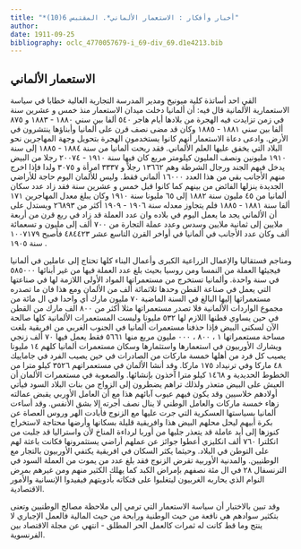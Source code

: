 ```yaml
---
title: "*أخبار وأفكار : الاستعمار الألماني*. المقتبس 6(10)"
author: 
date: 1911-09-25
bibliography: oclc_4770057679-i_69-div_69.d1e4213.bib
---
```




##  الاستعمار الألماني 


 القي  احد  أساتذة كلية ميونيخ ومدير المدرسة التجارية العالية خطابا في سياسة الاستعمارية الألمانية قال فيه: أن ألمانيا دخلت ميدان الاستعمار منذ  خمس  و  عشرين  سنة في زمن تزايدت فيه الهجرة من بلادها أيام هاجر  ٥٤٠  ألفا بين سني  ١٨٨٠  -  ١٨٨٣  و  ٨٧٥  ألفا بين سني  ١٨٨١  -  ١٨٨٥  وكان قد مضى نصف قرن على ألمانيا وأبناؤها ينتشرون في الأرض. وادعى دعاة الاستعمار أنهم كانوا يستخدمون الهجرة بتحويل وجهة المهاجرين نحو البلاد التي يخفق عليها العلم الألماني. فقد ربحت ألمانيا من سنة  ١٨٨٤  -  ١٨٨٥  إلى سنة  ١٩١٠  مليونين ونصف المليون كيلومتر مربع كان فيها سنة  ١٩١٠  -  ٢٠٠٧٤  رجلا من البيض يدخل فيهم الجند ورجال الشرطة وهم  ١٣٦٦٢  رجلاً و  ٣٣٣٧  امرأة و  ٣٠٧٥  ولدا فإذا اخرج منهم الأجانب بقي من هذا العدد  ١٦٠٠٠  ألماني فقط. وليس للألمان اليوم حاجة للأراضي الجديدة ينزلها الفائض من بينهم كما كانوا قبل  خمس  و  عشرين  سنة فقد زاد عدد سكان ألمانيا من  ٤٥  مليون سنة  ١٨٨٢  إلى  ٦٥  مليونا سنة  ١٩١٠  وكان يبلغ معدل المهاجرين  ١٧١  ألفا سنة  ١٨٨١  -  ١٨٨٥  فلم يتجاوز معدله سنة  ١٩٠٦  -  ١٩٠٩  أكثر من  ٢٦٨٩٣  ويستدل على أن الألماني يجد ما يعمل اليوم في بلاده وان عدد العملة قد زاد   في ربع قرن من  أربعة  ملايين إلى  ثمانية  ملايين وسدس وعدد عملة التجارة من  ٧٠٠  ألف  إلى مليون و  تسعمائة  ألف  وكان عدد الأجانب في ألمانيا في أواخر القرن التاسع  عشر  ٤٨٤٤٢٣  فأصبح  ١٠٠٧١٧٩  سنة  ١٩٠٥  . 

 ومناجم فستقاليا والإعمال الزراعية الكبرى وأعمال البناء كلها تحتاج إلى عاملين في ألمانيا فيجيئها العملة من النمسا ومن روسيا بحيث بلغ عدد العملة فيها من غير أبنائها  ٥٨٥٠٠٠  في سنة واحدة. وألمانيا تستخرج من مستعمراتها المواد الأولى اللازمة لها في صناعتها التي يعمل في صناعة القطن وحدها  ثلاثمائة  ألف  من الألمان ومع هذا فان   ما تصدره مستعمراتها إليها البالغ في السنة الماضية  ٧٠  مليون مارك أي واحدا في ال  مائة  من مجموع الواردات الألمانية فلا تصدر مستعمراتها مثلا أكثر من  ٨٠٠  الف  مارك من القطن في حين يساوي قطنها اللازم لها  ٥٣٢  مليونا وليست المستعمرات الألمانية كلها صالحة الآن لسكنى البيض فإذا حذفنا مستعمرات ألمانيا في الجنوب الغربي من افريقية بلغت مساحة مستعمراتها  ١  ،  ٨٠٠  ،  ٠٠٠  مليون مربع منها  ٥٦٦١  فقط يعمل فيها  ٧٠  ألف  زنجي ويشارك الأوربيون في استعمارها واستثمارها وسكان مستعمرات ألمانيا كلهم  ١٤  مليونا يصيب كل فرد من أهلها  خمسة  ماركات من الصادرات في حين يصيب الفرد في جاماييك  ٤٨  ماركا وفي ترنيداد  ١٧٥  ماركا. وقد أنشا الألمان في مستعمراتهم  ٣٥٢٦  كيلو مترا من الخطوط الحديدية و  ١٤٦٨  كيلو مترا آخذون بإنشائها. والصعوبة في مستعمرات الألمان أن العيش على البيض متعذر ولذلك تراهم يضطرون إلى الزواج من بنات البلاد السود فيأتي أولادهم خلاسيين وقد يكون فيهم عيوب آبائهم هذا مع أن العامل الأوربي يقبض عمالته زهاء  خمسة  ماركات والعامل الوطني لا ينال نصف أجرته إلا بشق الأنفس. وقد أساءت ألمانيا بسياستها العسكرية التي جرت عليها مع الزنوج فأبادت الهر وروس العصاة عن بكرة أبيهم ليحل محلهم البيض هذا وافريقية قليلة بسكانها وأرضها محتاجة لاستخراج كنوزها إلى أيد عاملة قد يتعذر جلبها من أوربا لرداءة المناخ لأن واستراليا قد جلبت من انكلترا  ٧٦٠  ألف  انكليزي أعطوا جوائز عن عملهم أراضي يستثمرونها فكانت باعثة لهم على التوطن في البلاد. وحيثما يكثر السكان في افريقية يكتفي الأوربيون بالتجار مع الوطنيين. والمدنية الأوربية تقرض الزنوج فقد بلغ عدد من يموت من العملة السود في   الترنسفال  ٢٨  في ال  مئة  نصفهم بإمراض الكبد كما يهلك الكثير منهم ومن غيرهم بمرض النوام الذي يحاربه الغربيون ليتغلبوا على فتكاته بأدويتهم فيفيدوا الإنسانية والأمور الاقتصادية. 

 وقد تبين بالاختبار أن سياسة الاستعمار التي ترمي إلى ملاحظة مصالح الوطنيين وتعنى بتكثير سوادهم هي نافعة من حيث الوطنية ورابحة من حيث المالية فالعمل الإجباري لا ينتج وما قط كانت له ثمرات كالعمل الحر المطلق - انتهي عن مجلة الاقتصاد بين الفرنسوية. 
